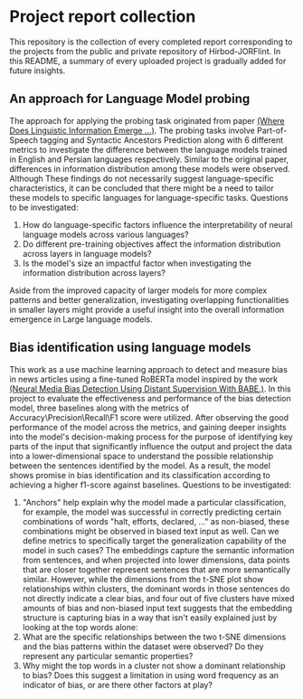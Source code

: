 # Project report collection

This repository is the collection of every completed report corresponding to the projects from the public and private repository of Hirbod-JORFlint.
In this README, a summary of every uploaded project is gradually added for future insights.

## An approach for Language Model probing 
The approach for applying the probing task originated from paper 
<a href="https://aclanthology.org/2022.coling-1.413/">(Where Does Linguistic Information Emerge ...)</a>. 
The probing tasks involve Part-of-Speech tagging and Syntactic Ancestors Prediction along with 6 different metrics to investigate the difference between the language models
trained in English and Persian languages respectively. Similar to the original paper, differences in information distribution among these models were observed. Although
These findings do not necessarily suggest language-specific characteristics, it can be concluded that there might be a need to tailor these models to specific languages for
language-specific tasks.
Questions to be investigated:
1. How do language-specific factors influence the interpretability of neural language models across various languages?
2. Do different pre-training objectives affect the information distribution across layers in language models?
3. Is the model's size an impactful factor when investigating the information distribution across layers?

Aside from the improved capacity of larger models for more complex patterns and better generalization, investigating overlapping functionalities in smaller layers might provide
a useful insight into the overall information emergence in Large language models.

## Bias identification using language models
This work as a use machine learning approach to detect and measure bias in news articles using a fine-tuned RoBERTa model inspired by the work <a href="https://aclanthology.org/2021.findings-emnlp.101/">(Neural Media Bias Detection Using Distant Supervision With BABE.)</a>.
In this project to evaluate the effectiveness and performance of the bias detection model, three baselines along with the metrics of Accuracy\Precision\Recall\F1 score were utilized.
After observing the good performance of the model across the metrics, and gaining deeper insights into the model's decision-making process for the purpose of identifying key parts of the input that significantly
influence the output and project the data into a lower-dimensional space to understand the possible relationship between the sentences identified by the model.
As a result, the model shows promise in bias identification and its classification according to achieving a higher f1-score against baselines.
Questions to be investigated:
1. "Anchors" help explain why the model made a particular classification, for example, the model was successful in correctly predicting certain combinations of words "halt, efforts, declared, ..." as non-biased, these combinations
might be observed in biased text input as well. Can we define metrics to specifically target the generalization capability of the model in such cases?
The embeddings capture the semantic information from sentences, and when projected into lower dimensions, data points that are closer together represent sentences that are more semantically similar.
However, while the dimensions from the t-SNE plot show relationships within clusters, the dominant words in those sentences do not directly indicate a clear bias, and four out of five clusters have mixed amounts of bias and
non-biased input text suggests that the embedding structure is capturing bias in a way that isn't easily explained just by looking at the top words alone:
2. What are the specific relationships between the two t-SNE dimensions and the bias patterns within the dataset were observed? Do they represent any particular semantic properties?
3. Why might the top words in a cluster not show a dominant relationship to bias? Does this suggest a limitation in using word frequency as an indicator of bias, or are there other factors at play?
